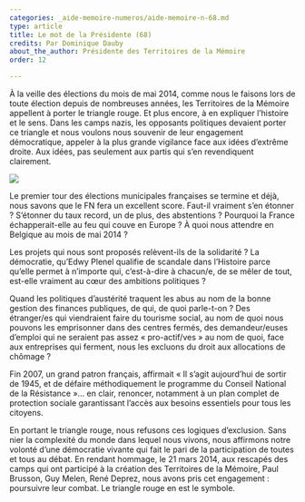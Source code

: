```yaml
---
categories: _aide-memoire-numeros/aide-memoire-n-68.md
type: article
title: Le mot de la Présidente (68)
credits: Par Dominique Dauby
about_the_author: Présidente des Territoires de la Mémoire
order: 12

---
```

À la veille des élections du mois de mai 2014, comme nous le faisons lors de toute élection depuis de nombreuses années, les Territoires de la Mémoire appellent à porter le triangle rouge. Et plus encore, à en expliquer l’histoire et le sens. Dans les camps nazis, les opposants politiques devaient porter ce triangle et nous voulons nous souvenir de leur engagement démocratique, appeler à la plus grande vigilance face aux idées d’extrême droite. Aux idées, pas seulement aux partis qui s’en revendiquent clairement.

![](https://www.territoires-memoire.be/assets/uploads/am-80-dominique-dauby.jpg)

Le premier tour des élections municipales françaises se termine et déjà, nous savons que le FN fera un excellent score. Faut-il vraiment s’en étonner ? S’étonner du taux record, un de plus, des abstentions ? Pourquoi la France échapperait-elle au feu qui couve en Europe ? À quoi nous attendre en Belgique au mois de mai 2014 ?

Les projets qui nous sont proposés relèvent-ils de la solidarité ? La démocratie, qu’Edwy Plenel qualifie de scandale dans l’Histoire parce qu’elle permet à n’importe qui, c’est-à-dire à chacun/e, de se mêler de tout, est-elle vraiment au cœur des ambitions politiques ?

Quand les politiques d’austérité traquent les abus au nom de la bonne gestion des finances publiques, de qui, de quoi parle-t-on ? Des étranger/es qui viendraient faire du tourisme social, au nom de quoi nous pouvons les emprisonner dans des centres fermés, des demandeur/euses d’emploi qui ne seraient pas assez « pro-actif/ves » au nom de quoi, face aux entreprises qui ferment, nous les excluons du droit aux allocations de chômage ?

Fin 2007, un grand patron français, affirmait « Il s’agit aujourd’hui de sortir de 1945, et de défaire méthodiquement le programme du Conseil National de la Résistance »... en clair, renoncer, notamment à un plan complet de protection sociale garantissant l’accès aux besoins essentiels pour tous les citoyens.

En portant le triangle rouge, nous refusons ces logiques d’exclusion. Sans nier la complexité du monde dans lequel nous vivons, nous affirmons notre volonté d’une démocratie vivante qui fait le pari de la participation de toutes et tous au débat. En rendant hommage, le 21 mars 2014, aux rescapés des camps qui ont participé à la création des Territoires de la Mémoire, Paul Brusson, Guy Melen, René Deprez, nous avons pris cet engagement : poursuivre leur combat. Le triangle rouge en est le symbole.